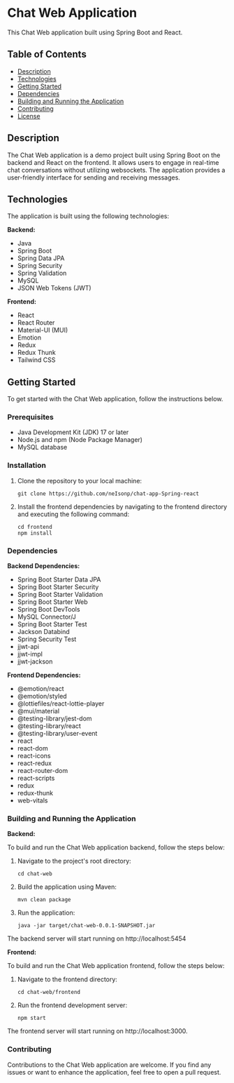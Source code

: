 # Chat Web Application

This Chat Web application built using Spring Boot and React.

## Table of Contents

- [Description](#description)
- [Technologies](#technologies)
- [Getting Started](#getting-started)
- [Dependencies](#dependencies)
- [Building and Running the Application](#building-and-running-the-application)
- [Contributing](#contributing)
- [License](#license)

## Description

The Chat Web application is a demo project built using Spring Boot on the backend and React on the frontend. It allows users to engage in real-time chat conversations without utilizing websockets. The application provides a user-friendly interface for sending and receiving messages.

## Technologies

The application is built using the following technologies:

**Backend:**

- Java
- Spring Boot
- Spring Data JPA
- Spring Security
- Spring Validation
- MySQL
- JSON Web Tokens (JWT)

**Frontend:**

- React
- React Router
- Material-UI (MUI)
- Emotion
- Redux
- Redux Thunk
- Tailwind CSS

## Getting Started

To get started with the Chat Web application, follow the instructions below.

### Prerequisites

- Java Development Kit (JDK) 17 or later
- Node.js and npm (Node Package Manager)
- MySQL database

### Installation

1. Clone the repository to your local machine:

   ```shell
   git clone https://github.com/neIsonp/chat-app-Spring-react

2. Install the frontend dependencies by navigating to the frontend directory and executing the following command:

   ```shell
   cd frontend
   npm install

### Dependencies

**Backend Dependencies:**

- Spring Boot Starter Data JPA
- Spring Boot Starter Security
- Spring Boot Starter Validation
- Spring Boot Starter Web
- Spring Boot DevTools
- MySQL Connector/J
- Spring Boot Starter Test
- Jackson Databind
- Spring Security Test
- jjwt-api
- jjwt-impl
- jjwt-jackson

**Frontend Dependencies:**

- @emotion/react
- @emotion/styled
- @lottiefiles/react-lottie-player
- @mui/material
- @testing-library/jest-dom
- @testing-library/react
- @testing-library/user-event
- react
- react-dom
- react-icons
- react-redux
- react-router-dom
- react-scripts
- redux
- redux-thunk
- web-vitals

### Building and Running the Application

**Backend:**

To build and run the Chat Web application backend, follow the steps below:

1. Navigate to the project's root directory:

   ```shell
   cd chat-web

2. Build the application using Maven:

   ```shell
   mvn clean package

3. Run the application:

   ```shell
   java -jar target/chat-web-0.0.1-SNAPSHOT.jar

The backend server will start running on http://localhost:5454

**Frontend:**

To build and run the Chat Web application frontend, follow the steps below:

1. Navigate to the frontend directory:

   ```shell
   cd chat-web/frontend

2. Run the frontend development server:

   ```shell
   npm start
   
The frontend server will start running on http://localhost:3000.

### Contributing

Contributions to the Chat Web application are welcome. If you find any issues or want to enhance the application, feel free to open a pull request.


